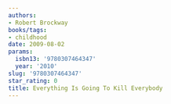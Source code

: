 ```yaml
---
authors:
- Robert Brockway
books/tags:
- childhood
date: 2009-08-02
params:
  isbn13: '9780307464347'
  year: '2010'
slug: '9780307464347'
star_rating: 0
title: Everything Is Going To Kill Everybody
---
```


<!--more-->
